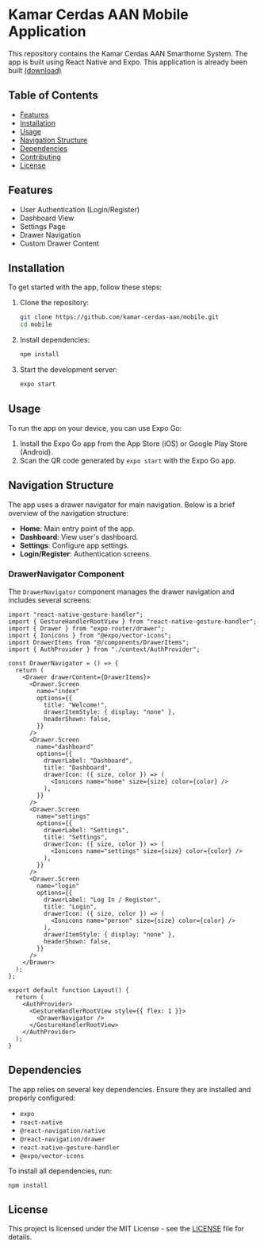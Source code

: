 # Kamar Cerdas AAN Mobile Application

This repository contains the Kamar Cerdas AAN Smarthome System. The app is built using React Native and Expo. This application is already been built [(download)](https://expo.dev/artifacts/eas/5s79m71iqhHpkTdm26mUDG.apk)

## Table of Contents

- [Features](#features)
- [Installation](#installation)
- [Usage](#usage)
- [Navigation Structure](#navigation-structure)
- [Dependencies](#dependencies)
- [Contributing](#contributing)
- [License](#license)

## Features

- User Authentication (Login/Register)
- Dashboard View
- Settings Page
- Drawer Navigation
- Custom Drawer Content

## Installation

To get started with the app, follow these steps:

1. Clone the repository:

    ```sh
    git clone https://github.com/kamar-cerdas-aan/mobile.git
    cd mobile
    ```

2. Install dependencies:

    ```sh
    npm install
    ```

3. Start the development server:

    ```sh
    expo start
    ```

## Usage

To run the app on your device, you can use Expo Go:

1. Install the Expo Go app from the App Store (iOS) or Google Play Store (Android).
2. Scan the QR code generated by `expo start` with the Expo Go app.

## Navigation Structure

The app uses a drawer navigator for main navigation. Below is a brief overview of the navigation structure:

- **Home**: Main entry point of the app.
- **Dashboard**: View user's dashboard.
- **Settings**: Configure app settings.
- **Login/Register**: Authentication screens.

### DrawerNavigator Component

The `DrawerNavigator` component manages the drawer navigation and includes several screens:

```
import "react-native-gesture-handler";
import { GestureHandlerRootView } from "react-native-gesture-handler";
import { Drawer } from "expo-router/drawer";
import { Ionicons } from "@expo/vector-icons";
import DrawerItems from "@/components/DrawerItems";
import { AuthProvider } from "./context/AuthProvider";

const DrawerNavigator = () => {
  return (
    <Drawer drawerContent={DrawerItems}>
      <Drawer.Screen
        name="index"
        options={{
          title: "Welcome!",
          drawerItemStyle: { display: "none" },
          headerShown: false,
        }}
      />
      <Drawer.Screen
        name="dashboard"
        options={{
          drawerLabel: "Dashboard",
          title: "Dashboard",
          drawerIcon: ({ size, color }) => (
            <Ionicons name="home" size={size} color={color} />
          ),
        }}
      />
      <Drawer.Screen
        name="settings"
        options={{
          drawerLabel: "Settings",
          title: "Settings",
          drawerIcon: ({ size, color }) => (
            <Ionicons name="settings" size={size} color={color} />
          ),
        }}
      />
      <Drawer.Screen
        name="login"
        options={{
          drawerLabel: "Log In / Register",
          title: "Login",
          drawerIcon: ({ size, color }) => (
            <Ionicons name="person" size={size} color={color} />
          ),
          drawerItemStyle: { display: "none" },
          headerShown: false,
        }}
      />
    </Drawer>
  );
};

export default function Layout() {
  return (
    <AuthProvider>
      <GestureHandlerRootView style={{ flex: 1 }}>
        <DrawerNavigator />
      </GestureHandlerRootView>
    </AuthProvider>
  );
}
```

## Dependencies

The app relies on several key dependencies. Ensure they are installed and properly configured:

- `expo`
- `react-native`
- `@react-navigation/native`
- `@react-navigation/drawer`
- `react-native-gesture-handler`
- `@expo/vector-icons`

To install all dependencies, run:
```
npm install
```

## License

This project is licensed under the MIT License - see the [LICENSE](LICENSE) file for details.
